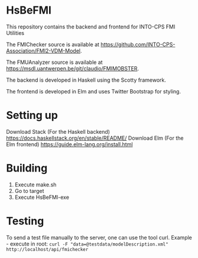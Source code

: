 # HsBeFMI
This repository contains the backend and frontend for INTO-CPS FMI Utilities

The FMIChecker source is available at 
https://github.com/INTO-CPS-Association/FMI2-VDM-Model.

The FMUAnalyzer source is available at https://msdl.uantwerpen.be/git/claudio/FMIMOBSTER. 

The backend is developed in Haskell using the Scotty framework.

The frontend is developed in Elm and uses Twitter Bootstrap for styling.

# Setting up
Download Stack (For the Haskell backend) https://docs.haskellstack.org/en/stable/README/
Download Elm (For the Elm frontend) https://guide.elm-lang.org/install.html

# Building
1. Execute make.sh
2. Go to target
3. Execute HsBeFMI-exe

# Testing
To send a test file manually to the server, one can use the tool curl.
Example - execute in root: `curl -F "data=@testdata/modelDescription.xml" http://localhost/api/fmichecker`

